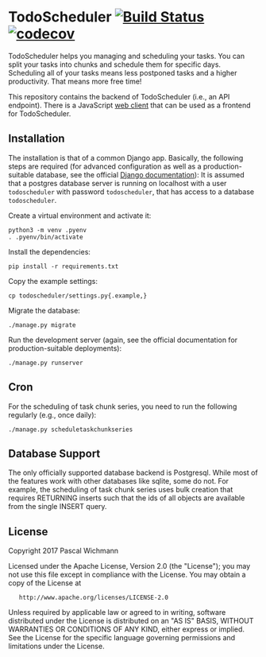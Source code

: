 TodoScheduler [![Build Status](https://travis-ci.org/wichmannpas/todoscheduler.svg?branch=master)](https://travis-ci.org/wichmannpas/todoscheduler) [![codecov](https://codecov.io/gh/wichmannpas/todoscheduler/branch/master/graph/badge.svg)](https://codecov.io/gh/wichmannpas/todoscheduler)
================================================================================================================================================================================================================================================================================================

TodoScheduler helps you managing and scheduling your tasks. You can split your tasks into chunks and schedule them for specific days.
Scheduling all of your tasks means less postponed tasks and a higher productivity. That means more free time!

This repository contains the backend of TodoScheduler (i.e., an API endpoint).
There is a JavaScript [web client](https://github.com/wichmannpas/todoscheduler-webclient) that can be used as a frontend for TodoScheduler.

Installation
------------

The installation is that of a common Django app. Basically, the following steps are required (for advanced configuration as well as a production-suitable database, see the official [Django documentation](https://docs.djangoproject.com/)):
It is assumed that a postgres database server is running on localhost with a user `todoscheduler` with password `todoscheduler`, that has access to a database `todoscheduler`.

Create a virtual environment and activate it:

```
python3 -m venv .pyenv
. .pyenv/bin/activate
```

Install the dependencies:

```
pip install -r requirements.txt
```

Copy the example settings:

```
cp todoscheduler/settings.py{.example,}
```

Migrate the database:

```
./manage.py migrate
```

Run the development server (again, see the official documentation for production-suitable deployments):

```
./manage.py runserver
```

Cron
----

For the scheduling of task chunk series, you need to run the following regularly (e.g., once daily):

```
./manage.py scheduletaskchunkseries
```

Database Support
----------------

The only officially supported database backend is Postgresql.
While most of the features work with other databases like sqlite, some do not.
For example, the scheduling of task chunk series uses bulk creation that requires RETURNING inserts such that the ids of all objects are available from the single INSERT query.

License
-------

Copyright 2017 Pascal Wichmann

   Licensed under the Apache License, Version 2.0 (the "License");
   you may not use this file except in compliance with the License.
   You may obtain a copy of the License at

       http://www.apache.org/licenses/LICENSE-2.0

   Unless required by applicable law or agreed to in writing, software
   distributed under the License is distributed on an "AS IS" BASIS,
   WITHOUT WARRANTIES OR CONDITIONS OF ANY KIND, either express or implied.
   See the License for the specific language governing permissions and
   limitations under the License.
